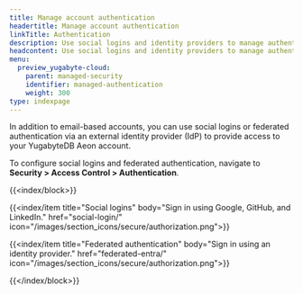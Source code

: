 ```yaml
---
title: Manage account authentication
headertitle: Manage account authentication
linkTitle: Authentication
description: Use social logins and identity providers to manage authentication.
headcontent: Use social logins and identity providers to manage authentication
menu:
  preview_yugabyte-cloud:
    parent: managed-security
    identifier: managed-authentication
    weight: 300
type: indexpage
---
```


In addition to email-based accounts, you can use social logins or federated authentication via an external identity provider (IdP) to provide access to your YugabyteDB Aeon account.

To configure social logins and federated authentication, navigate to **Security > Access Control > Authentication**.

{{<index/block>}}

  {{<index/item
    title="Social logins"
    body="Sign in using Google, GitHub, and LinkedIn."
    href="social-login/"
    icon="/images/section_icons/secure/authorization.png">}}

  {{<index/item
    title="Federated authentication"
    body="Sign in using an identity provider."
    href="federated-entra/"
    icon="/images/section_icons/secure/authorization.png">}}

{{</index/block>}}
